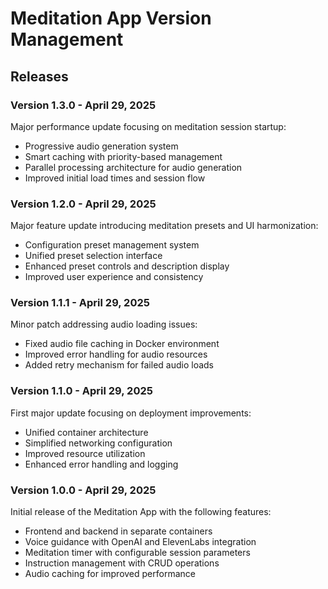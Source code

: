 # Meditation App Version Management

## Releases

### Version 1.3.0 - April 29, 2025

Major performance update focusing on meditation session startup:
- Progressive audio generation system
- Smart caching with priority-based management
- Parallel processing architecture for audio generation
- Improved initial load times and session flow

### Version 1.2.0 - April 29, 2025

Major feature update introducing meditation presets and UI harmonization:
- Configuration preset management system
- Unified preset selection interface
- Enhanced preset controls and description display
- Improved user experience and consistency

### Version 1.1.1 - April 29, 2025

Minor patch addressing audio loading issues:
- Fixed audio file caching in Docker environment
- Improved error handling for audio resources
- Added retry mechanism for failed audio loads

### Version 1.1.0 - April 29, 2025

First major update focusing on deployment improvements:
- Unified container architecture
- Simplified networking configuration
- Improved resource utilization
- Enhanced error handling and logging

### Version 1.0.0 - April 29, 2025

Initial release of the Meditation App with the following features:
- Frontend and backend in separate containers
- Voice guidance with OpenAI and ElevenLabs integration
- Meditation timer with configurable session parameters
- Instruction management with CRUD operations
- Audio caching for improved performance